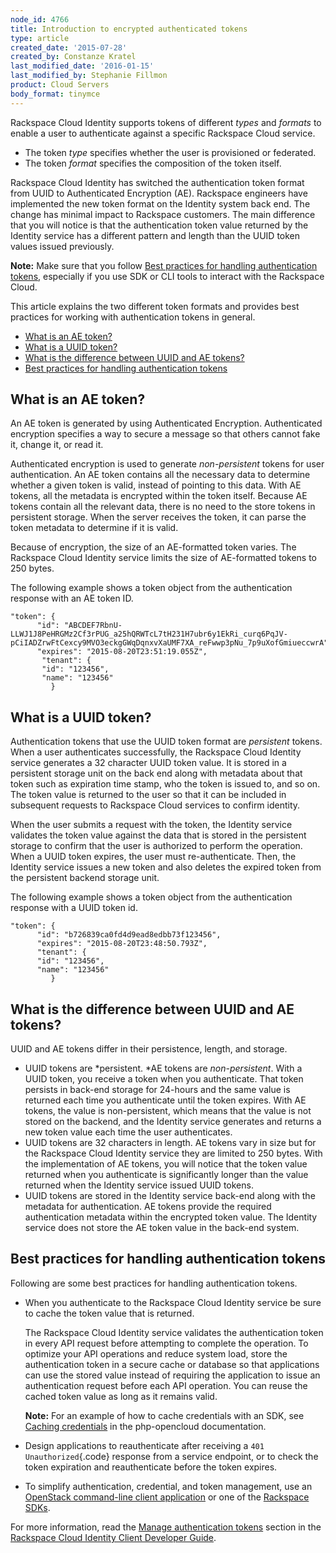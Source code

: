 ```yaml
---
node_id: 4766
title: Introduction to encrypted authenticated tokens
type: article
created_date: '2015-07-28'
created_by: Constanze Kratel
last_modified_date: '2016-01-15'
last_modified_by: Stephanie Fillmon
product: Cloud Servers
body_format: tinymce
---
```


<a href="" id="top"></a>Rackspace Cloud Identity supports tokens of
different *types* and *formats* to enable a user to authenticate against
a specific Rackspace Cloud service.

-   The token *type* specifies whether the user is provisioned
    or federated.
-   The token *format* specifies the composition of the token itself.

Rackspace Cloud Identity has switched the authentication token format
from UUID to Authenticated Encryption (AE). Rackspace engineers
have implemented the new token format on the Identity system back
end. The change has minimal impact to Rackspace customers. The main
difference that you will notice is that the authentication token value
returned by the Identity service has a different pattern and length than
the UUID token values issued previously.

**Note:**  Make sure that you follow [Best practices for handling
authentication
tokens](#Best%20practices%20for%20handling%20authentication%20tokens),
especially if you use SDK or CLI tools to interact with the Rackspace
Cloud.

This article explains the two different token formats and provides best
practices for working with authentication tokens in general.

-   [What is an AE token?](#What%20are%20AE%20tokens)
-   [What is a UUID token?](#What%20are%20UUID%20tokens)
-   [What is the difference between UUID and AE
    tokens?](#Difference%20between%20UUID%20and%20AE%20tokens)
-   [Best practices for handling authentication
    tokens](#Best%20practices%20for%20handling%20authentication%20tokens)

<a href="" id="What are AE tokens"></a>What is an AE token?
-----------------------------------------------------------

An AE token is generated by using Authenticated Encryption.
Authenticated encryption specifies a way to secure a message so that
others cannot fake it, change it, or read it.

Authenticated encryption is used to generate *non-persistent* tokens for
user authentication. An AE token contains all the necessary data to
determine whether a given token is valid, instead of pointing to this
data. With AE tokens, all the metadata is encrypted within the token
itself. Because AE tokens contain all the relevant data, there is no
need to the store tokens in persistent storage. When the server receives
the token, it can parse the token metadata to determine if it is valid.

Because of encryption, the size of an AE-formatted token varies. The
Rackspace Cloud Identity service limits the size of AE-formatted tokens
to 250 bytes.

The following example shows a token object from the authentication
response with an AE token ID.

    "token": {
          "id": "ABCDEF7RbnU-LLWJ1J8PeHRGMz2Cf3rPUG_a25hQRWTcL7tH231H7ubr6y1EkRi_curq6PqJV-pCiIADZrwFtCexcy9MVO3eckgGWqDqnxvXaUMF7XA_reFwwp3pNu_7p9uXofGmiueccwrA",
          "expires": "2015-08-20T23:51:19.055Z",
           "tenant": {
           "id": "123456",
           "name": "123456"
             }

<a href="" id="What are UUID tokens"></a>What is a UUID token?
--------------------------------------------------------------

Authentication tokens that use the UUID token format
are *persistent* tokens. When a user authenticates successfully, the
Rackspace Cloud Identity service generates a 32 character UUID token
value. It is stored in a persistent storage unit on the back end along
with metadata about that token such as expiration time stamp, who the
token is issued to, and so on. The token value is returned to the user
so that it can be included in subsequent requests to Rackspace Cloud
services to confirm identity.

When the user submits a request with the token, the Identity service
validates the token value against the data that is stored in the
persistent storage to confirm that the user is authorized to perform the
operation. When a UUID token expires, the user must re-authenticate.
Then, the Identity service issues a new token and also deletes the
expired token from the persistent backend storage unit.

The following example shows a token object from the authentication
response with a UUID token id.

    "token": {
          "id": "b726839ca0fd4d9ead8edbb73f123456",
          "expires": "2015-08-20T23:48:50.793Z",
          "tenant": {
          "id": "123456",
          "name": "123456"
             }

<a href="" id="Difference between UUID and AE tokens"></a>What is the difference between UUID and AE tokens?
------------------------------------------------------------------------------------------------------------

UUID and AE tokens differ in their persistence, length, and storage.

-   UUID tokens are *persistent. *AE tokens are *non-persistent*. With a
    UUID token, you receive a token when you authenticate. That token
    persists in back-end storage for 24-hours and the same value is
    returned each time you authenticate until the token expires. With AE
    tokens, the value is non-persistent, which means that the value is
    not stored on the backend, and the Identity service generates and
    returns a new token value each time the user authenticates.
-   UUID tokens are 32 characters in length. AE tokens vary in size but
    for the Rackspace Cloud Identity service they are limited to
    250 bytes. With the implementation of AE tokens, you will notice
    that the token value returned when you authenticate is significantly
    longer than the value returned when the Identity service issued
    UUID tokens.
-   UUID tokens are stored in the Identity service back-end along with
    the metadata for authentication.  AE tokens provide the required
    authentication metadata within the encrypted token value. The
    Identity service does not store the AE token value in the
    back-end system.

<a href="" id="Best practices for handling authentication tokens"></a>Best practices for handling authentication tokens
-----------------------------------------------------------------------------------------------------------------------

Following are some best practices for handling authentication tokens.

-   When you authenticate to the Rackspace Cloud Identity service be
    sure to cache the token value that is returned.

    The Rackspace Cloud Identity service validates the authentication
    token in every API request before attempting to complete
    the operation. To optimize your API operations and reduce system
    load, store the authentication token in a secure cache or database
    so that applications can use the stored value instead of requiring
    the application to issue an authentication request before each
    API operation. You can reuse the cached token value as long as it
    remains valid.

    **Note:** For an example of how to cache credentials with an SDK,
    see [Caching
    credentials](http://php-opencloud.readthedocs.org/en/latest/caching-creds.html) in
    the php-opencloud documentation.

-   Design applications to reauthenticate after receiving
    a `401 Unauthorized`{.code} response from a service endpoint, or to
    check the token expiration and reauthenticate before the token
    expires.

-   To simplify authentication, credential, and token management, use
    an <a href="https://wiki.openstack.org/wiki/OpenStackClients" class="link">OpenStack command-line client application</a> or
    one of
    the <a href="https://developer.rackspace.com/sdks/" class="link">Rackspace SDKs</a>.

For more information, read the [Manage authentication
tokens](http://docs.rackspace.com/auth/api/v2.0/auth-client-devguide/content/QuickStart-000.html#manage_auth_tokens) section
in the [Rackspace Cloud Identity Client Developer
Guide](http://docs.rackspace.com/auth/api/v2.0/auth-client-devguide/content/QuickStart-000.html).



